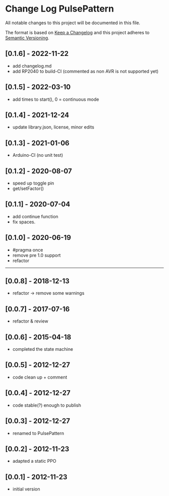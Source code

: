 # Change Log PulsePattern

All notable changes to this project will be documented in this file.

The format is based on [Keep a Changelog](http://keepachangelog.com/)
and this project adheres to [Semantic Versioning](http://semver.org/).


## [0.1.6] - 2022-11-22
- add changelog.md
- add RP2040 to build-CI  (commented as non AVR is not supported yet)


## [0.1.5] - 2022-03-10
- add times to start(), 0 = continuous mode

## [0.1.4] - 2021-12-24
- update library.json, license, minor edits

## [0.1.3] - 2021-01-06
- Arduino-CI (no unit test)

## [0.1.2] - 2020-08-07
- speed up toggle pin
- get/setFactor()

## [0.1.1] - 2020-07-04
- add continue function
- fix spaces.

## [0.1.0] - 2020-06-19
- #pragma once
- remove pre 1.0 support
- refactor

----

## [0.0.8] - 2018-12-13
- refactor -> remove some warnings

## [0.0.7] - 2017-07-16
- refactor & review

## [0.0.6] - 2015-04-18
- completed the state machine

## [0.0.5] - 2012-12-27
- code clean up + comment

## [0.0.4] - 2012-12-27
- code stable(?) enough to publish

## [0.0.3] - 2012-12-27
- renamed to PulsePattern

## [0.0.2] - 2012-11-23
- adapted a static PPO

## [0.0.1] - 2012-11-23
-  initial version

